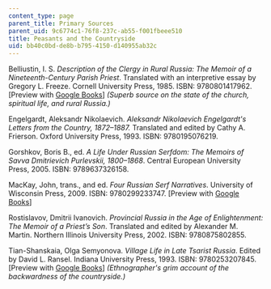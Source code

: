 ```yaml
---
content_type: page
parent_title: Primary Sources
parent_uid: 9c6774c1-76f8-237c-ab55-f001fbeee510
title: Peasants and the Countryside
uid: bb40c0bd-de8b-b795-4150-d140955ab32c
---
```


Belliustin, I. S. _Description of the Clergy in Rural Russia: The Memoir of a Nineteenth-Century Parish Priest_. Translated with an interpretive essay by Gregory L. Freeze. Cornell University Press, 1985. ISBN: 9780801417962. \[Preview with [Google Books](https://www.google.com/books/edition/Description_of_the_Clergy_in_Rural_Russi/3GYH_4EvWEkC?hl=en&gbpv=1)\] _(Superb source on the state of the church, spiritual life, and rural Russia.)_ 

Engelgardt, Aleksandr Nikolaevich. _Aleksandr Nikolaevich Engelgardt's Letters from the Country, 1872–1887._ Translated and edited by Cathy A. Frierson. Oxford University Press, 1993. ISBN: 9780195076219. 

Gorshkov, Boris B., ed. _A Life Under Russian Serfdom: The Memoirs of Savva Dmitrievich Purlevskii, 1800–1868_. Central European University Press, 2005. ISBN: 9789637326158. 

MacKay, John, trans., and ed. _Four Russian Serf Narratives_. University of Wisconsin Press, 2009. ISBN: 9780299233747. \[Preview with [Google Books](https://www.google.com/books/edition/Four_Russian_Serf_Narratives/d8YqS_fXYMoC?hl=en&gbpv=1)\]

Rostislavov, Dmitrii Ivanovich. _Provincial Russia in the Age of Enlightenment: The Memoir of a Priest’s Son_. Translated and edited by Alexander M. Martin. Northern Illinois University Press, 2002. ISBN: 9780875802855. 

Tian-Shanskaia, Olga Semyonova. _Village Life in Late Tsarist Russia_. Edited by David L. Ransel. Indiana University Press, 1993. ISBN: 9780253207845. \[Preview with [Google Books](https://www.google.com/books/edition/Village_Life_in_Late_Tsarist_Russia/g0uzVJbd2iMC?hl=en&gbpv=1)\] _(Ethnographer's grim account of the backwardness of the countryside.)_